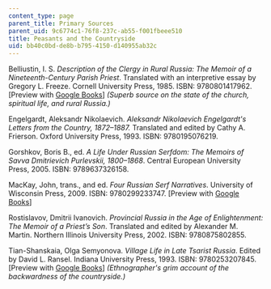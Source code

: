 ```yaml
---
content_type: page
parent_title: Primary Sources
parent_uid: 9c6774c1-76f8-237c-ab55-f001fbeee510
title: Peasants and the Countryside
uid: bb40c0bd-de8b-b795-4150-d140955ab32c
---
```


Belliustin, I. S. _Description of the Clergy in Rural Russia: The Memoir of a Nineteenth-Century Parish Priest_. Translated with an interpretive essay by Gregory L. Freeze. Cornell University Press, 1985. ISBN: 9780801417962. \[Preview with [Google Books](https://www.google.com/books/edition/Description_of_the_Clergy_in_Rural_Russi/3GYH_4EvWEkC?hl=en&gbpv=1)\] _(Superb source on the state of the church, spiritual life, and rural Russia.)_ 

Engelgardt, Aleksandr Nikolaevich. _Aleksandr Nikolaevich Engelgardt's Letters from the Country, 1872–1887._ Translated and edited by Cathy A. Frierson. Oxford University Press, 1993. ISBN: 9780195076219. 

Gorshkov, Boris B., ed. _A Life Under Russian Serfdom: The Memoirs of Savva Dmitrievich Purlevskii, 1800–1868_. Central European University Press, 2005. ISBN: 9789637326158. 

MacKay, John, trans., and ed. _Four Russian Serf Narratives_. University of Wisconsin Press, 2009. ISBN: 9780299233747. \[Preview with [Google Books](https://www.google.com/books/edition/Four_Russian_Serf_Narratives/d8YqS_fXYMoC?hl=en&gbpv=1)\]

Rostislavov, Dmitrii Ivanovich. _Provincial Russia in the Age of Enlightenment: The Memoir of a Priest’s Son_. Translated and edited by Alexander M. Martin. Northern Illinois University Press, 2002. ISBN: 9780875802855. 

Tian-Shanskaia, Olga Semyonova. _Village Life in Late Tsarist Russia_. Edited by David L. Ransel. Indiana University Press, 1993. ISBN: 9780253207845. \[Preview with [Google Books](https://www.google.com/books/edition/Village_Life_in_Late_Tsarist_Russia/g0uzVJbd2iMC?hl=en&gbpv=1)\] _(Ethnographer's grim account of the backwardness of the countryside.)_